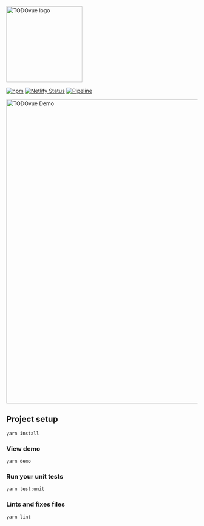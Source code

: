 <img width="200" src="https://firebasestorage.googleapis.com/v0/b/todovue-blog.appspot.com/o/logo.png?alt=media&token=d8eb592f-e4a9-4b02-8aff-62d337745f41" alt="TODOvue logo">

[![npm](https://img.shields.io/npm/v/todovue-menu.svg)](https://www.npmjs.com/package/todovue-menu) [![Netlify Status](https://api.netlify.com/api/v1/badges/4dc66967-f281-4195-9633-bb5249466b6a/deploy-status)](https://app.netlify.com/sites/todovue-menu/deploys) [![Pipeline](https://github.com/TODOvue/todovue-menu/actions/workflows/pipeline.yml/badge.svg?branch=master)](https://github.com/TODOvue/todovue-menu/actions/workflows/pipeline.yml)

<img width="800" src="https://firebasestorage.googleapis.com/v0/b/todovue-blog.appspot.com/o/imagesGit%2Ftodovue-menu.png?alt=media&token=01362294-af90-4129-9f6c-511eebd4d731" alt="TODOvue Demo">

## Project setup
```
yarn install
```

### View demo
```
yarn demo
```

### Run your unit tests
```
yarn test:unit
```

### Lints and fixes files
```
yarn lint
```
